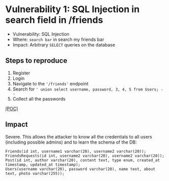 # Vulnerability 1: SQL Injection in search field in /friends

- Vulnerability: SQL Injection
- Where: `search bar` in search my friends bar
- Impact: Arbitrary `SELECT` queries on the database

## Steps to reproduce

1. Register
2. Login
3. Navigate to the `'/friends'` endpoint
4. Search for `' union select username, password, 3, 4, 5 from Users; -- `
5. Collect all the passwords

[(POC)](vuln1.py)

## Impact

Severe. This allows the attacker to know all the credentials to all users (including possible admins) and to learn the schema of the DB:

```
Friends(id int, username1 varchar(20), username2 varchar(20));
FriendsRequests(id int, username2 varchar(20), username2 varchar(20));
Post(id int, author varchar(20), content text, type enum, created_at timestamp, updated_at timestamp);
Users(username varchar(20), password varchar(20), name text, about text, photo varchar(255));
```
